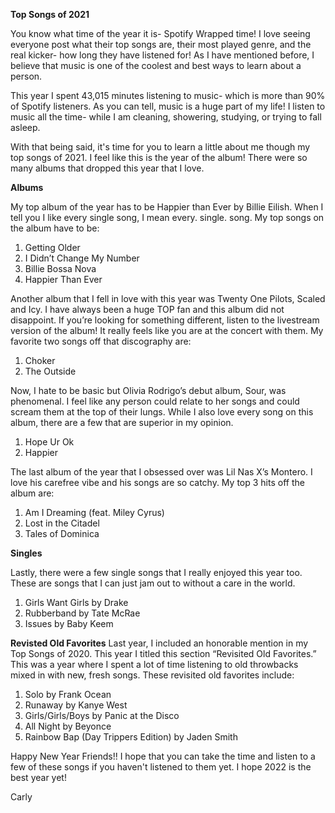 **Top Songs of 2021**

You know what time of the year it is- Spotify Wrapped time! I love seeing everyone post what their top songs are, their most played genre, and the real kicker- how long they have listened for! As I have mentioned before, I believe that music is one of the coolest and best ways to learn about a person. 

This year I spent 43,015 minutes listening to music- which is more than 90% of Spotify listeners. As you can tell, music is a huge part of my life! I listen to music all the time- while I am cleaning, showering, studying, or trying to fall asleep. 

With that being said, it's time for you to learn a little about me though my top songs of 2021. I feel like this is the year of the album! There were so many albums that dropped this year that I love. 

**Albums**

My top album of the year has to be Happier than Ever by Billie Eilish. When I tell you I like every single song, I mean every. single. song. 
My top songs on the album have to be:
  1.	Getting Older
  2.	I Didn’t Change My Number
  3.	Billie Bossa Nova
  4.	Happier Than Ever


Another album that I fell in love with this year was Twenty One Pilots, Scaled and Icy. I have always been a huge TOP fan and this album did not disappoint. If you’re looking for something different, listen to the livestream version of the album! It really feels like you are at the concert with them. My favorite two songs off that discography are:
  1.	Choker
  2.	The Outside


Now, I hate to be basic but Olivia Rodrigo’s debut album, Sour, was phenomenal. I feel like any person could relate to her songs and could scream them at the top of their lungs. While I also love every song on this album, there are a few that are superior in my opinion.
  1.	Hope Ur Ok
  2.	Happier

The last album of the year that I obsessed over was Lil Nas X’s Montero. I love his carefree vibe and his songs are so catchy. My top 3 hits off the album are:
  1.	Am I Dreaming (feat. Miley Cyrus)
  2.	Lost in the Citadel
  3.	Tales of Dominica

**Singles** 

Lastly, there were a few single songs that I really enjoyed this year too. These are songs that I can just jam out to without a care in the world.
  1.	Girls Want Girls by Drake
  2.	Rubberband by Tate McRae
  3.	Issues by Baby Keem 

**Revisted Old Favorites**
Last year, I included an honorable mention in my Top Songs of 2020. This year I titled this section “Revisited Old Favorites.” This was a year where I spent a lot of time listening to old throwbacks mixed in with new, fresh songs. These revisited old favorites include:
  1.	Solo by Frank Ocean
  2.	Runaway by Kanye West
  3.	Girls/Girls/Boys by Panic at the Disco
  4.	All Night by Beyonce
  5.	Rainbow Bap (Day Trippers Edition) by Jaden Smith  

Happy New Year Friends!! I hope that you can take the time and listen to a few of these songs if you haven't listened to them yet.  I hope 2022 is the best year yet!

Carly 
